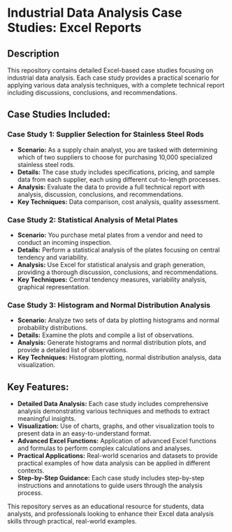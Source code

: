 # Industrial Data Analysis Case Studies: Excel Reports

## Description

This repository contains detailed Excel-based case studies focusing on industrial data analysis. Each case study provides a practical scenario for applying various data analysis techniques, with a complete technical report including discussions, conclusions, and recommendations.

## Case Studies Included:

### Case Study 1: Supplier Selection for Stainless Steel Rods

* **Scenario:** As a supply chain analyst, you are tasked with determining which of two suppliers to choose for purchasing 10,000 specialized stainless steel rods.
* **Details:** The case study includes specifications, pricing, and sample data from each supplier, each using different cut-to-length processes.
* **Analysis:** Evaluate the data to provide a full technical report with analysis, discussion, conclusions, and recommendations.
* **Key Techniques:** Data comparison, cost analysis, quality assessment.

### Case Study 2: Statistical Analysis of Metal Plates

* **Scenario:** You purchase metal plates from a vendor and need to conduct an incoming inspection.
* **Details:** Perform a statistical analysis of the plates focusing on central tendency and variability.
* **Analysis:** Use Excel for statistical analysis and graph generation, providing a thorough discussion, conclusions, and recommendations.
* **Key Techniques:** Central tendency measures, variability analysis, graphical representation.

### Case Study 3: Histogram and Normal Distribution Analysis

* **Scenario:** Analyze two sets of data by plotting histograms and normal probability distributions.
* **Details:** Examine the plots and compile a list of observations.
* **Analysis:** Generate histograms and normal distribution plots, and provide a detailed list of observations.
* **Key Techniques:** Histogram plotting, normal distribution analysis, data visualization.

## Key Features:

* **Detailed Data Analysis:** Each case study includes comprehensive analysis demonstrating various techniques and methods to extract meaningful insights.
* **Visualization:** Use of charts, graphs, and other visualization tools to present data in an easy-to-understand format.
* **Advanced Excel Functions:** Application of advanced Excel functions and formulas to perform complex calculations and analyses.
* **Practical Applications:** Real-world scenarios and datasets to provide practical examples of how data analysis can be applied in different contexts.
* **Step-by-Step Guidance:** Each case study includes step-by-step instructions and annotations to guide users through the analysis process.

This repository serves as an educational resource for students, data analysts, and professionals looking to enhance their Excel data analysis skills through practical, real-world examples.
